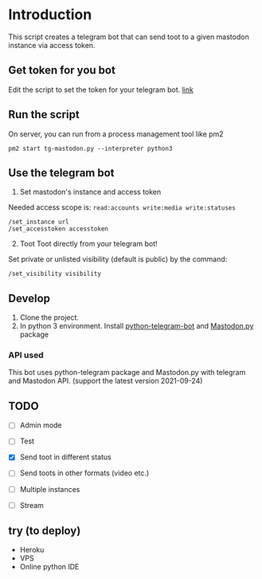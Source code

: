 # Introduction
This script creates a telegram bot that can send toot to a given mastodon instance via access token.

## Get token for you bot
Edit the script to set the token for your telegram bot. [link](https://github.com/kimonoki/tg-mstdn/blob/f79cd6b1469eb3696d377e7af24a2f09d6f2e06c/tg-mastodon.py#L8)

## Run the script
On server, you can run from a process management tool like pm2
```
pm2 start tg-mastodon.py --interpreter python3
```

## Use the telegram bot
1. Set mastodon's instance and access token

Needed access scope is: `read:accounts write:media write:statuses`

```
/set_instance url
/set_accesstoken accesstoken
```

2. Toot
Toot directly from your telegram bot!

Set private or unlisted visibility (default is public) by the command:
```
/set_visibility visibility 
```


## Develop
1. Clone the project. 
2. In python 3 environment. 
Install [python-telegram-bot](https://github.com/python-telegram-bot/python-telegram-bot) and [Mastodon.py](https://github.com/halcy/Mastodon.py) package

### API used
This bot uses python-telegram package and Mastodon.py with telegram and Mastodon API. (support the latest version 2021-09-24)


## TODO
- [ ] Admin mode
- [ ] Test
- [x] Send toot in different status
- [ ] Send toots in other formats (video etc.)
- [ ] Multiple instances
- [ ] Stream


## try (to deploy)
- Heroku
- VPS
- Online python IDE
